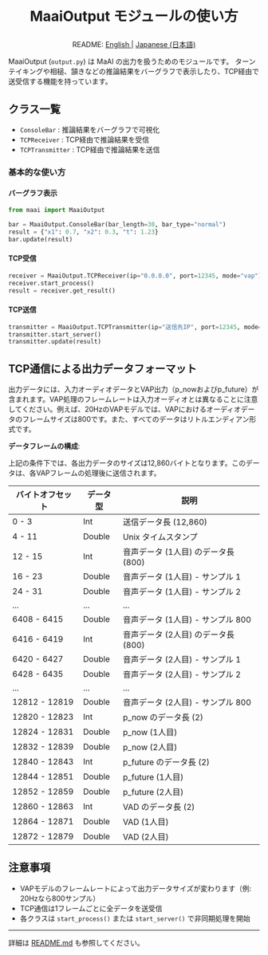 <h1>
<p align="center">
<b>MaaiOutput</b> モジュールの使い方
</p>
</h1>
<p align="center">
README: <a href="output.md">English </a> | <a href="output_JP.md">Japanese (日本語) </a>
</p>

MaaiOutput (`output.py`) は MaAI の出力を扱うためのモジュールです。
ターンテイキングや相槌、頷きなどの推論結果をバーグラフで表示したり、TCP経由で送受信する機能を持っています。

## クラス一覧

- `ConsoleBar` : 推論結果をバーグラフで可視化
- `TCPReceiver` : TCP経由で推論結果を受信
- `TCPTransmitter` : TCP経由で推論結果を送信

### 基本的な使い方

#### バーグラフ表示
```python
from maai import MaaiOutput

bar = MaaiOutput.ConsoleBar(bar_length=30, bar_type="normal")
result = {"x1": 0.7, "x2": 0.3, "t": 1.23}
bar.update(result)
```

#### TCP受信
```python
receiver = MaaiOutput.TCPReceiver(ip="0.0.0.0", port=12345, mode="vap")
receiver.start_process()
result = receiver.get_result()
```

#### TCP送信
```python
transmitter = MaaiOutput.TCPTransmitter(ip="送信先IP", port=12345, mode="vap")
transmitter.start_server()
transmitter.update(result)
```

## TCP通信による出力データフォーマット

出力データには、入力オーディオデータとVAP出力（p_nowおよびp_future）が含まれます。VAP処理のフレームレートは入力オーディオとは異なることに注意してください。例えば、20HzのVAPモデルでは、VAPにおけるオーディオデータのフレームサイズは800です。また、すべてのデータはリトルエンディアン形式です。

__データフレームの構成__:

上記の条件下では、各出力データのサイズは12,860バイトとなります。このデータは、各VAPフレームの処理後に送信されます。

| バイトオフセット | データ型 | 説明 |
| --- | --- | --- |
| 0 - 3 | Int | 送信データ長 (12,860) |
| 4 - 11 | Double | Unix タイムスタンプ |
| 12 - 15 | Int | 音声データ (1人目) のデータ長 (800) |
| 16 - 23 | Double | 音声データ (1人目) - サンプル 1 |
| 24 - 31 | Double | 音声データ (1人目) - サンプル 2 |
| ... | ... | ... |
| 6408 - 6415 | Double | 音声データ (1人目) - サンプル 800 |
| 6416 - 6419 | Int | 音声データ (2人目) のデータ長 (800) |
| 6420 - 6427 | Double | 音声データ (2人目) - サンプル 1 |
| 6428 - 6435 | Double | 音声データ (2人目) - サンプル 2 |
| ... | ... | ... |
| 12812 - 12819 | Double | 音声データ (2人目) - サンプル 800 |
| 12820 - 12823 | Int | p_now のデータ長 (2) |
| 12824 - 12831 | Double | p_now (1人目) |
| 12832 - 12839 | Double | p_now (2人目) |
| 12840 - 12843 | Int | p_future のデータ長 (2) |
| 12844 - 12851 | Double | p_future (1人目) |
| 12852 - 12859 | Double | p_future (2人目) |
| 12860 - 12863 | Int | VAD のデータ長 (2) |
| 12864 - 12871 | Double | VAD (1人目) |
| 12872 - 12879 | Double | VAD (2人目) |

## 注意事項

- VAPモデルのフレームレートによって出力データサイズが変わります（例: 20Hzなら800サンプル）
- TCP通信は1フレームごとに全データを送受信
- 各クラスは `start_process()` または `start_server()` で非同期処理を開始

---

詳細は [README.md](../README_JP.md) も参照してください。
